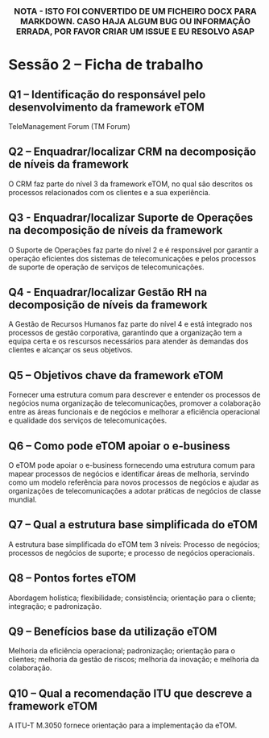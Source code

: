 <div align="center">
<h3>

**NOTA - ISTO FOI CONVERTIDO DE UM FICHEIRO DOCX PARA MARKDOWN. CASO HAJA ALGUM BUG OU INFORMAÇÃO ERRADA, POR FAVOR CRIAR UM ISSUE E EU RESOLVO ASAP**

</h>
</div>

# Sessão 2 – Ficha de trabalho

## Q1 – Identificação do responsável pelo desenvolvimento da framework eTOM

TeleManagement Forum (TM Forum)

## Q2 – Enquadrar/localizar CRM na decomposição de níveis da framework

O CRM faz parte do nível 3 da framework eTOM, no qual são descritos os
processos relacionados com os clientes e a sua experiência.

## Q3 - Enquadrar/localizar Suporte de Operações na decomposição de níveis da framework

O Suporte de Operações faz parte do nível 2 e é responsável por garantir
a operação eficientes dos sistemas de telecomunicações e pelos processos
de suporte de operação de serviços de telecomunicações.

## Q4 - Enquadrar/localizar Gestão RH na decomposição de níveis da framework

A Gestão de Recursos Humanos faz parte do nível 4 e está integrado nos
processos de gestão corporativa, garantindo que a organização tem a
equipa certa e os rescursos necessários para atender às demandas dos
clientes e alcançar os seus objetivos.

## Q5 – Objetivos chave da framework eTOM

Fornecer uma estrutura comum para descrever e entender os processos de
negócios numa organização de telecomunicações, promover a colaboração
entre as áreas funcionais e de negócios e melhorar a eficiência
operacional e qualidade dos serviços de telecomunicações.

## Q6 – Como pode eTOM apoiar o e-business

O eTOM pode apoiar o e-business fornecendo uma estrutura comum para
mapear processos de negócios e identificar áreas de melhoria, servindo
como um modelo referência para novos processos de negócios e ajudar as
organizações de telecomunicações a adotar práticas de negócios de classe
mundial.

## Q7 – Qual a estrutura base simplificada do eTOM

A estrutura base simplificada do eTOM tem 3 níveis: Processo de
negócios; processos de negócios de suporte; e processo de negócios
operacionais.

## Q8 – Pontos fortes eTOM

Abordagem holística; flexibilidade; consistência; orientação para o
cliente; integração; e padronização.

## Q9 – Benefícios base da utilização eTOM

Melhoria da eficiência operacional; padronização; orientação para o
clientes; melhoria da gestão de riscos; melhoria da inovação; e melhoria
da colaboração.

## Q10 – Qual a recomendação ITU que descreve a framework eTOM

A ITU-T M.3050 fornece orientação para a implementação da eTOM.

